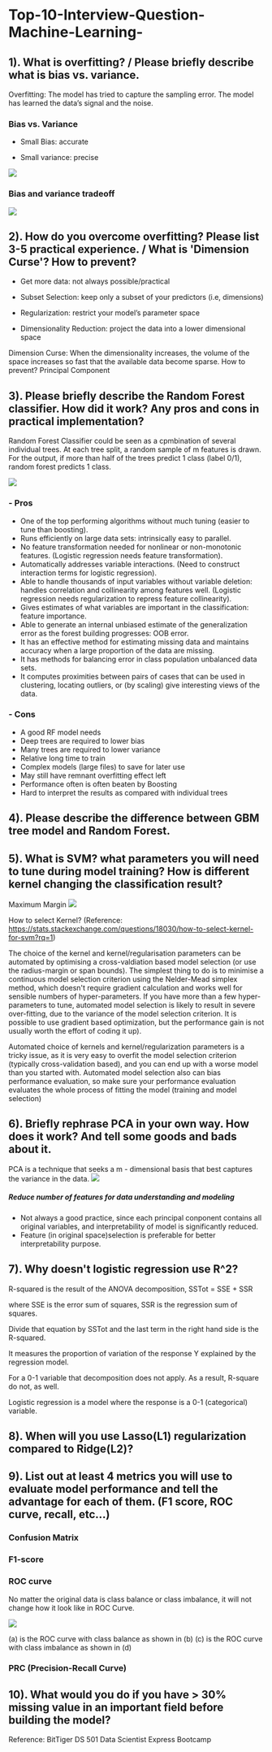 # Top-10-Interview-Question-Machine-Learning-
## 1). What is overfitting?  / Please briefly describe what is bias vs. variance.

Overfitting: The model has tried to capture the sampling error. The model has learned the data’s signal and the noise.


### Bias vs. Variance
- Small Bias: accurate                                            

- Small variance: precise



![](https://github.com/YingchuLo/Top-10-Interview-Question-Machine-Learning-/blob/master/Screen%20Shot%202019-01-11%20at%2010.52.22%20AM.png)



### Bias and variance tradeoff



![](https://github.com/YingchuLo/Top-10-Interview-Question-Machine-Learning-/blob/master/Screen%20Shot%202019-01-11%20at%2010.54.26%20AM.png)






## 2). How do you overcome overfitting? Please list 3-5 practical experience. / What is 'Dimension Curse'? How to prevent?

- Get more data: not always possible/practical

- Subset Selection: keep only a subset of your predictors (i.e, dimensions)

- Regularization: restrict your model’s parameter space

- Dimensionality Reduction: project the data into a lower dimensional space

Dimension Curse: When the dimensionality increases, the volume of the space increases so fast that the available data become sparse.
How to prevent? Principal Component








## 3). Please briefly describe the Random Forest classifier. How did it work? Any pros and cons in practical implementation?
Random Forest Classifier could be seen as a cpmbination of several individual trees. At each tree split, a random sample of m features is drawn. For the output, if more than half of the trees predict 1 class (label 0/1), random forest predicts 1 class.

![](https://github.com/YingchuLo/Top-10-Interview-Question-Machine-Learning-/blob/master/image/Screen%20Shot%202019-01-13%20at%2012.11.01%20AM.png)

### - Pros
- One of the top performing algorithms without much tuning (easier to tune than boosting).
- Runs efficiently on large data sets: intrinsically easy to parallel.
- No feature transformation needed for nonlinear or non-monotonic features. (Logistic regression needs feature transformation).
- Automatically addresses variable interactions. (Need to construct interaction terms for logistic regression).
- Able to handle thousands of input variables without variable deletion: handles correlation and collinearity
among features well. (Logistic regression needs regularization to repress feature collinearity).
- Gives estimates of what variables are important in the classification: feature importance.
- Able to generate an internal unbiased estimate of the generalization error as the forest building progresses: OOB error.
- It has an effective method for estimating missing data and maintains accuracy when a large proportion of the data are missing.
- It has methods for balancing error in class population unbalanced data sets.
- It computes proximities between pairs of cases that can be used in clustering, locating outliers, or (by
scaling) give interesting views of the data.
### - Cons
- A good RF model needs
- Deep trees are required to lower bias
- Many trees are required to lower variance
- Relative long time to train
- Complex models (large files) to save for later use
- May still have remnant overfitting effect left
- Performance often is often beaten by Boosting
- Hard to interpret the results as compared with individual trees
## 4). Please describe the difference between GBM tree model and Random Forest.

## 5). What is SVM? what parameters you will need to tune during model training? How is different kernel changing the classification result?
Maximum Margin
![](https://github.com/YingchuLo/Top-10-Interview-Question-Machine-Learning-/blob/master/image/Screen%20Shot%202019-01-13%20at%2010.15.47%20AM.png)


How to select Kernel?
(Reference: https://stats.stackexchange.com/questions/18030/how-to-select-kernel-for-svm?rq=1)

The choice of the kernel and kernel/regularisation parameters can be automated by optimising a cross-valdiation based model selection (or use the radius-margin or span bounds). The simplest thing to do is to minimise a continuous model selection criterion using the Nelder-Mead simplex method, which doesn't require gradient calculation and works well for sensible numbers of hyper-parameters. If you have more than a few hyper-parameters to tune, automated model selection is likely to result in severe over-fitting, due to the variance of the model selection criterion. It is possible to use gradient based optimization, but the performance gain is not usually worth the effort of coding it up).

Automated choice of kernels and kernel/regularization parameters is a tricky issue, as it is very easy to overfit the model selection criterion (typically cross-validation based), and you can end up with a worse model than you started with. Automated model selection also can bias performance evaluation, so make sure your performance evaluation evaluates the whole process of fitting the model (training and model selection)

## 6). Briefly rephrase PCA in your own way. How does it work? And tell some goods and bads about it.
PCA is a technique that seeks a m - dimensional basis that best captures the variance in the data.
![](https://github.com/YingchuLo/Top-10-Interview-Question-Machine-Learning-/blob/master/image/Screen%20Shot%202019-01-13%20at%204.27.52%20PM.png)

##### Reduce number of features for data understanding and modeling
- Not always a good practice, since each principal conponent contains all original variables, and interpretability of model is significantly reduced.
- Feature (in original space)selection is preferable for better interpretability purpose.

## 7). Why doesn't logistic regression use R^2?

R-squared is the result of the ANOVA decomposition,   SSTot = SSE + SSR  

where SSE is the error sum of squares, SSR is the regression sum of squares.   

Divide that equation by SSTot and the last term in the right hand side is the R-squared.

It measures the proportion of variation of the response Y explained by the regression model.


For a 0-1 variable that decomposition does not apply.  As a result, R-square do not, as well.

Logistic regression is a model where the response is a 0-1 (categorical) variable.
## 8). When will you use Lasso(L1) regularization compared to Ridge(L2)?

## 9). List out at least 4 metrics you will use to evaluate model performance and tell the advantage for each of them. (F1 score, ROC curve, recall, etc…)
### Confusion Matrix

### F1-score 
### ROC curve
No matter the original data is class balance or class imbalance, it will not change how it look like in ROC Curve.

![](https://github.com/YingchuLo/Top-10-Interview-Question-Machine-Learning-/blob/master/image/Screen%20Shot%202019-01-13%20at%205.35.44%20PM.png)

(a) is the ROC curve with class balance as shown in (b)
(c) is the ROC curve with class imbalance as shown in (d)

### PRC (Precision-Recall Curve)


## 10). What would you do if you have > 30% missing value in an important field before building the model?

Reference:
BitTiger DS 501 Data Scientist Express Bootcamp
